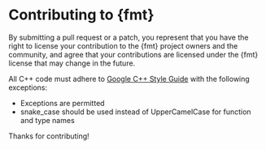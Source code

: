 Contributing to {fmt}
=====================

By submitting a pull request or a patch, you represent that you have the right
to license your contribution to the {fmt} project owners and the community, and
agree that your contributions are licensed under the {fmt} license that may
change in the future.

All C++ code must adhere to [Google C++ Style Guide](
https://google.github.io/styleguide/cppguide.html) with the following
exceptions:

* Exceptions are permitted
* snake_case should be used instead of UpperCamelCase for function and type
  names

Thanks for contributing!
